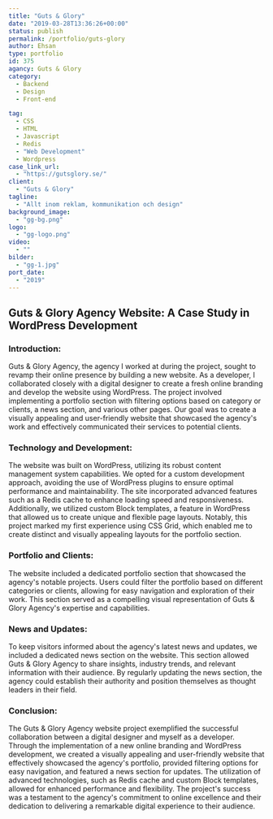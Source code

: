 ```yaml
---
title: "Guts & Glory"
date: "2019-03-28T13:36:26+00:00"
status: publish
permalink: /portfolio/guts-glory
author: Ehsan
type: portfolio
id: 375
agancy: Guts & Glory
category:
  - Backend
  - Design
  - Front-end

tag:
  - CSS
  - HTML
  - Javascript
  - Redis
  - "Web Development"
  - Wordpress
case_link_url:
  - "https://gutsglory.se/"
client:
  - "Guts & Glory"
tagline:
  - "Allt inom reklam, kommunikation och design"
background_image:
  - "gg-bg.png"
logo:
  - "gg-logo.png"
video:
  - ""
bilder:
  - "gg-1.jpg"
port_date:
  - "2019"
---
```


 <h2>Guts & Glory Agency Website: A Case Study in WordPress Development</h2>

  <h3>Introduction:</h3>
  <p>
    Guts & Glory Agency, the agency I worked at during the project, sought to revamp their online presence by building a new website. As a developer, I collaborated closely with a digital designer to create a fresh online branding and develop the website using WordPress. The project involved implementing a portfolio section with filtering options based on category or clients, a news section, and various other pages. Our goal was to create a visually appealing and user-friendly website that showcased the agency's work and effectively communicated their services to potential clients.
  </p>

<h3>Technology and Development:</h3>
  <p>
    The website was built on WordPress, utilizing its robust content management system capabilities. We opted for a custom development approach, avoiding the use of WordPress plugins to ensure optimal performance and maintainability. The site incorporated advanced features such as a Redis cache to enhance loading speed and responsiveness. Additionally, we utilized custom Block templates, a feature in WordPress that allowed us to create unique and flexible page layouts. Notably, this project marked my first experience using CSS Grid, which enabled me to create distinct and visually appealing layouts for the portfolio section.
  </p>

<h3>Portfolio and Clients:</h3>
  <p>
    The website included a dedicated portfolio section that showcased the agency's notable projects. Users could filter the portfolio based on different categories or clients, allowing for easy navigation and exploration of their work. This section served as a compelling visual representation of Guts & Glory Agency's expertise and capabilities.
  </p>

  <h3>News and Updates:</h3>
  <p>
    To keep visitors informed about the agency's latest news and updates, we included a dedicated news section on the website. This section allowed Guts & Glory Agency to share insights, industry trends, and relevant information with their audience. By regularly updating the news section, the agency could establish their authority and position themselves as thought leaders in their field.
  </p>

  <h3>Conclusion:</h3>
  <p>
    The Guts & Glory Agency website project exemplified the successful collaboration between a digital designer and myself as a developer. Through the implementation of a new online branding and WordPress development, we created a visually appealing and user-friendly website that effectively showcased the agency's portfolio, provided filtering options for easy navigation, and featured a news section for updates. The utilization of advanced technologies, such as Redis cache and custom Block templates, allowed for enhanced performance and flexibility. The project's success was a testament to the agency's commitment to online excellence and their dedication to delivering a remarkable digital experience to their audience.
  </p>

